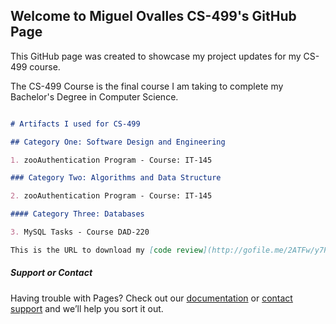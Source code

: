 ## Welcome to Miguel Ovalles CS-499's GitHub Page

This GitHub page was created to showcase my project updates for my CS-499 course.

The CS-499 Course is the final course I am taking to complete my Bachelor's Degree in Computer Science.


```markdown

# Artifacts I used for CS-499

## Category One: Software Design and Engineering

1. zooAuthentication Program - Course: IT-145

### Category Two: Algorithms and Data Structure

2. zooAuthentication Program - Course: IT-145

#### Category Three: Databases

3. MySQL Tasks - Course DAD-220

This is the URL to download my [code review](http://gofile.me/2ATFw/y7PvIvcgQ).

```
##### Support or Contact

Having trouble with Pages? Check out our [documentation](https://docs.github.com/categories/github-pages-basics/) or [contact support](https://github.com/contact) and we’ll help you sort it out.
